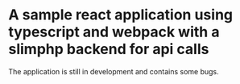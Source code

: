 # A sample react application using typescript and webpack with a slimphp backend for api calls

The application is still in development and contains some bugs.
